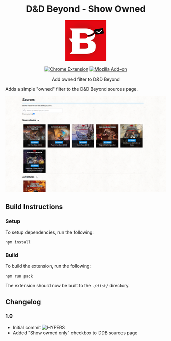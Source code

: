 
<center>

  # D&D Beyond - Show Owned

  ![D&D Beyond - Show Owned](https://github.com/garretlowe/ddb-show-owned/blob/main/src/images/ddb-show-owned128.png?raw=true)

  [![Chrome Extension](https://img.shields.io/chrome-web-store/users/egadcmikahjiaaiembnckkgccbaicgho?logo=chromewebstore)](https://chromewebstore.google.com/detail/egadcmikahjiaaiembnckkgccbaicgho)
  [![Mozilla Add-on](https://img.shields.io/amo/users/d-d-beyond-owned-only?logo=firefoxbrowser)](https://addons.mozilla.org/firefox/addon/d-d-beyond-owned-only/)

  Add owned filter to D&D Beyond
</center>


Adds a simple "owned" filter to the D&D Beyond sources page.

<img src="https://github.com/garretlowe/ddb-show-owned/blob/main/resources/sample1.png?raw=true">

## Build Instructions

### Setup

To setup dependencies, run the following:

```
npm install
```

### Build

To build the extension, run the following:

```
npm run pack
```

The extension should now be built to the `./dist/` directory.

## Changelog

### 1.0

* Initial commit <img width="28" alt="HYPERS" src="https://cdn.betterttv.net/emote/5980af4e3a1ac5330e89dc76/1x">
* Added "Show owned only" checkbox to DDB sources page
